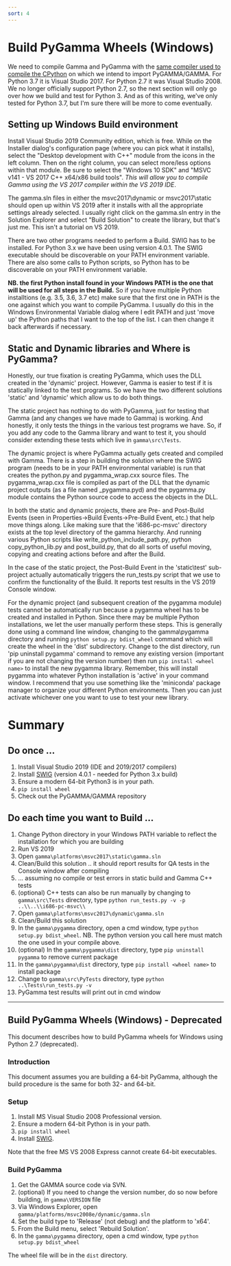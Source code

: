 ```yaml
---
sort: 4
---
```


# Build PyGamma Wheels (Windows)

We need to compile Gamma and PyGamma with the [same compiler used to compile the CPython](../technical/pygamma/WhatCompilerIsMyPython.md) on which we intend to import PyGAMMA/GAMMA. For Python 3.7 it is Visual Studio 2017. For Python 2.7 it was Visual Studio 2008. We no longer officially support Python 2.7, so the next section will only go over how we build and test for Python 3. And as of this writing, we've only tested for Python 3.7, but I'm sure there will be more to come eventually.

## Setting up Windows Build environment

Install Visual Studio 2019 Community edition, which is free. While on the Installer dialog's configuration page (where you can pick what it installs), select the "Desktop development with C++" module from the icons in the left column. Then on the right column, you can select more/less options within that module. Be sure to select the "Windows 10 SDK" and "MSVC v141 - VS 2017 C++ x64/x86 build tools". *This will allow you to compile Gamma using the VS 2017 compiler within the VS 2019 IDE*.

The gamma.sln files in either the msvc2017\dynamic or msvc2017\static should open up within VS 2019 after it installs with all the appropriate settings already selected. I usually right click on the gamma.sln entry in the Solution Explorer and select "Build Solution" to create the library, but that's just me.  This isn't a tutorial on VS 2019.

There are two other programs needed to perform a Build. SWIG has to be installed. For Python 3.x we have been using version 4.0.1. The SWIG executable should be discoverable on your PATH environment variable.  There are also some calls to Python scripts, so Python has to be discoverable on your PATH environment variable. 

**NB. the first Python install found in your Windows PATH is the one that will be used for all steps in the Build.**  So if you have multiple Python installtions (e.g. 3.5, 3.6, 3.7 etc) make sure that the first one in PATH is the one against which you want to compile PyGamma.  I usually do this in the Windows Environmental Variable dialog where I edit PATH and just 'move up' the Python paths that I want to the top of the list. I can then change it back afterwards if necessary.

## Static and Dynamic libraries and Where is PyGamma?

Honestly, our true fixation is creating PyGamma, which uses the DLL created in the 'dynamic' project. However, Gamma is easier to test if it is statically linked to the test programs. So we have the two different solutions 'static' and 'dynamic' which allow us to do both things.  

The static project has nothing to do with PyGamma, just for testing that Gamma (and any changes we have made to Gamma) is working. And honestly, it only tests the things in the various test programs we have. So, if you add any code to the Gamma library and want to test it, you should consider extending these tests which live in `gamma\src\Tests`.

The dynamic project is where PyGamma actually gets created and compiled with Gamma.  There is a step in building the solution where the SWIG program (needs to be in your PATH environmental variable) is run that creates the python.py and pygamma_wrap.cxx source files.  The pygamma_wrap.cxx file is compiled as part of the DLL that the dynamic project outputs (as a file named _pygamma.pyd) and the pygamma.py module contains the Python source code to access the objects in the DLL.

In both the static and dynamic projects, there are Pre- and Post-Build Events (seen in Properties->Build Events->Pre-Build Event, etc.) that help move things along. Like making sure that the 'i686-pc-msvc' directory exists at the top level directory of the gamma hierarchy. And running various Python scripts like write_python_include_path.py, python copy_python_lib.py and post_build.py, that do all sorts of useful moving, copying and creating actions before and after the Build.

In the case of the static project, the Post-Build Event in the 'static\test' sub-project actually automatically triggers the run_tests.py script that we use to confirm the functionality of the Build. It reports test results in the VS 2019 Console window.

For the dynamic project (and subsequent creation of the pygamma module) tests cannot be automatically run because a pygamma wheel has to be created and installed in Python.  Since there may be multiple Python installations, we let the user manually perform these steps. This is generally done using a command line window, changing to the gamma\pygamma directory and running `python setup.py bdist_wheel` command which will create the wheel in the 'dist' subdirectory. Change to the dist directory, run 'pip uninstall pygamma' command to remove any existing version (important if you are not changing the version number) then run `pip install <wheel name>` to install the new pygamma library.  Remember, this will install pygamma into whatever Python installation is 'active' in your command window. I recommend that you use something like the 'miniconda' package manager to organize your different Python environments. Then you can just activate whichever one you want to use to test your new library.

# Summary

## Do once ...

1. Install Visual Studio 2019 (IDE and 2019/2017 compilers)
1. Install [SWIG](http://www.swig.org) (version 4.0.1 - needed for Python 3.x build)
1. Ensure a modern 64-bit Python3 is in your path.
1. `pip install wheel`
1. Check out the PyGAMMA/GAMMA repository

## Do each time you want to Build ...

1. Change Python directory in your Windows PATH variable to reflect the installation for which you are building
1. Run VS 2019
1. Open `gamma\platforms\msvc2017\static\gamma.sln`
1. Clean/Build this solution .. it should report results for QA tests in the Console window after compiling
1. ... assuming no compile or test errors in static build and Gamma C++ tests
1. (optional) C++ tests can also be run manually by changing to `gamma\src\Tests` directory, type `python run_tests.py -v -p ..\\..\\i686-pc-msvc\\`
1. Open `gamma\platforms\msvc2017\dynamic\gamma.sln`
1. Clean/Build this solution 
1. In the `gamma\pygamma` directory, open a cmd window, type `python setup.py bdist_wheel`. NB. The python version you call here must match the one used in your compile above.
1. (optional) In the `gamma\pygamma\dist` directory, type `pip uninstall pygamma` to remove current package
1. In the `gamma\pygamma\dist` directory, type `pip install <wheel name>` to install package
1. Change to `gamma\src\PyTests` directory, type `python ..\Tests\run_tests.py -v `
1. PyGamma test results will print out in cmd window



* * * 

## Build PyGamma Wheels (Windows) - Deprecated

This document describes how to build PyGamma wheels for Windows using Python 2.7 (deprecated).

### Introduction

This document assumes you are building a 64-bit PyGamma, although the build procedure is the same for both 32- and 64-bit.

### Setup

1. Install MS Visual Studio 2008 Professional version. 
1. Ensure a modern 64-bit Python is in your path.
1. `pip install wheel`
1. Install [SWIG](http://www.swig.org).

Note that the free MS VS 2008 Express cannot create 64-bit executables.

### Build PyGamma

1. Get the GAMMA source code via SVN.
1. (optional) If you need to change the version number, do so now before building, in `gamma\VERSION` file
1. Via Windows Explorer, open `gamma/platforms/msvc2008e/dynamic/gamma.sln`
1. Set the build type to 'Release' (not debug) and the platform to 'x64'.
1. From the Build menu, select 'Rebuild Solution'.
1. In the `gamma\pygamma` directory, open a cmd window, type `python setup.py bdist_wheel`

The wheel file will be in the `dist` directory.